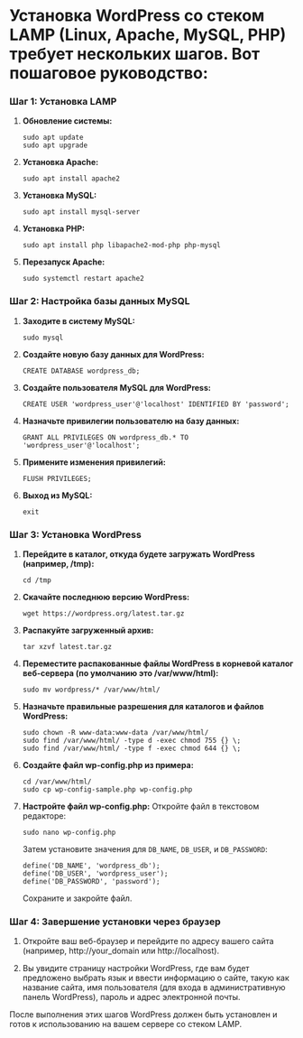# Установка WordPress со стеком LAMP (Linux, Apache, MySQL, PHP) требует нескольких шагов. Вот пошаговое руководство:

### Шаг 1: Установка LAMP

1. **Обновление системы:**
   ```
   sudo apt update
   sudo apt upgrade
   ```

2. **Установка Apache:**
   ```
   sudo apt install apache2
   ```

3. **Установка MySQL:**
   ```
   sudo apt install mysql-server
   ```

4. **Установка PHP:**
   ```
   sudo apt install php libapache2-mod-php php-mysql
   ```

5. **Перезапуск Apache:**
   ```
   sudo systemctl restart apache2
   ```

### Шаг 2: Настройка базы данных MySQL

1. **Заходите в систему MySQL:**
   ```
   sudo mysql
   ```

2. **Создайте новую базу данных для WordPress:**
   ```
   CREATE DATABASE wordpress_db;
   ```

3. **Создайте пользователя MySQL для WordPress:**
   ```
   CREATE USER 'wordpress_user'@'localhost' IDENTIFIED BY 'password';
   ```

4. **Назначьте привилегии пользователю на базу данных:**
   ```
   GRANT ALL PRIVILEGES ON wordpress_db.* TO 'wordpress_user'@'localhost';
   ```

5. **Примените изменения привилегий:**
   ```
   FLUSH PRIVILEGES;
   ```

6. **Выход из MySQL:**
   ```
   exit
   ```

### Шаг 3: Установка WordPress

1. **Перейдите в каталог, откуда будете загружать WordPress (например, /tmp):**
   ```
   cd /tmp
   ```

2. **Скачайте последнюю версию WordPress:**
   ```
   wget https://wordpress.org/latest.tar.gz
   ```

3. **Распакуйте загруженный архив:**
   ```
   tar xzvf latest.tar.gz
   ```

4. **Переместите распакованные файлы WordPress в корневой каталог веб-сервера (по умолчанию это /var/www/html):**
   ```
   sudo mv wordpress/* /var/www/html/
   ```

5. **Назначьте правильные разрешения для каталогов и файлов WordPress:**
   ```
   sudo chown -R www-data:www-data /var/www/html/
   sudo find /var/www/html/ -type d -exec chmod 755 {} \;
   sudo find /var/www/html/ -type f -exec chmod 644 {} \;
   ```

6. **Создайте файл wp-config.php из примера:**
   ```
   cd /var/www/html/
   sudo cp wp-config-sample.php wp-config.php
   ```

7. **Настройте файл wp-config.php:**
   Откройте файл в текстовом редакторе:
   ```
   sudo nano wp-config.php
   ```
   Затем установите значения для `DB_NAME`, `DB_USER`, и `DB_PASSWORD`:
   ```
   define('DB_NAME', 'wordpress_db');
   define('DB_USER', 'wordpress_user');
   define('DB_PASSWORD', 'password');
   ```
   Сохраните и закройте файл.

### Шаг 4: Завершение установки через браузер

1. Откройте ваш веб-браузер и перейдите по адресу вашего сайта (например, http://your_domain или http://localhost).

2. Вы увидите страницу настройки WordPress, где вам будет предложено выбрать язык и ввести информацию о сайте, такую как название сайта, имя пользователя (для входа в административную панель WordPress), пароль и адрес электронной почты.

После выполнения этих шагов WordPress должен быть установлен и готов к использованию на вашем сервере со стеком LAMP.